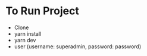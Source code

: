 # To Run Project

- Clone
- yarn install
- yarn dev
- user (username: superadmin, password: password) 
